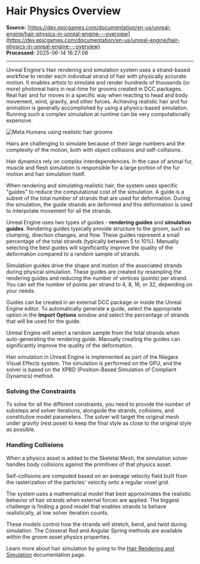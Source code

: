 # Hair Physics Overview

**Source:** [https://dev.epicgames.com/documentation/en-us/unreal-engine/hair-physics-in-unreal-engine---overview](https://dev.epicgames.com/documentation/en-us/unreal-engine/hair-physics-in-unreal-engine---overview)  
**Processed:** 2025-06-14 16:27:06

---

Unreal Engine's Hair rendering and simulation system uses a strand-based workflow to render each individual strand of hair with physically accurate motion. It enables artists to simulate and render hundreds of thousands (or more) photoreal hairs in real-time for grooms created in DCC packages. Real hair and fur moves in a specific way when reacting to head and body movement, wind, gravity, and other forces. Achieving realistic hair and fur animation is generally accomplished by using a physics-based simulation. Running such a complex simulation at runtime can be very computationally expensive.

![Meta Humans using realistic hair grooms](https://d1iv7db44yhgxn.cloudfront.net/documentation/images/9786ea5e-d121-4545-8af3-678aa3d3413d/hp-overview-1.png)

Hairs are challenging to simulate because of their large numbers and the complexity of the motion, both with object collisions and self-collisions.

Hair dynamics rely on complex interdependencies. In the case of animal fur, muscle and flesh simulation is responsible for a large portion of the fur motion and hair simulation itself.

When rendering and simulating realistic hair, the system uses specific "guides" to reduce the computational cost of the simulation. A guide is a subset of the total number of strands that are used for deformation. During the simulation, the guide strands are deformed and this deformation is used to interpolate movement for all the strands.

Unreal Engine uses two types of guides - **rendering guides** and **simulation guides**. Rendering guides typically provide structure to the groom, such as clumping, direction changes, and flow. These guides represent a small percentage of the total strands (typically between 5 to 10%). Manually selecting the best guides will significantly improve the quality of the deformation compared to a random sample of strands.

Simulation guides drive the shape and motion of the associated strands during physical simulation. These guides are created by resampling the rendering guides and reducing the number of vertices (points) per strand. You can set the number of points per strand to 4, 8, 16, or 32, depending on your needs.

Guides can be created in an external DCC package or inside the Unreal Engine editor. To automatically generate a guide, select the appropriate option in the **Import Options** window and select the percentage of strands that will be used for the guide.

Unreal Engine will select a random sample from the total strands when auto-generating the rendering guide. Manually creating the guides can significantly improve the quality of the deformation.

Hair simulation in Unreal Engine is implemented as part of the Niagara Visual Effects system. The simulation is performed on the GPU, and the solver is based on the XPBD (Position-Based Simulation of Compliant Dynamics) method.

### Solving the Constraints

To solve for all the different constraints, you need to provide the number of substeps and solver iterations, alongside the strands, collisions, and constitutive model parameters. The solver will target the original mesh under gravity (rest pose) to keep the final style as close to the original style as possible.

### Handling Collisions

When a physics asset is added to the Skeletal Mesh, the simulation solver handles body collisions against the primitives of that physics asset.

Self-collisions are computed based on an average velocity field built from the rasterization of the particles' velocity onto a regular voxel grid.

The system uses a mathematical model that best approximates the realistic behavior of hair strands when external forces are applied. The biggest challenge is finding a good model that enables strands to behave realistically, at low solver iteration counts.

These models control how the strands will stretch, bend, and twist during simulation. The Cosserat Rod and Angular Spring methods are available within the groom asset physics properties.

Learn more about hair simulation by going to the [Hair Rendering and Simulation](/documentation/en-us/unreal-engine/hair-rendering-and-simulation-in-unreal-engine) documentation page.